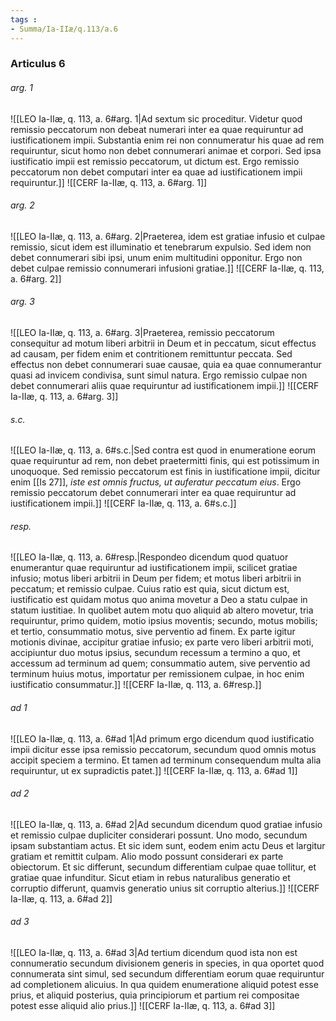 ```yaml
---
tags : 
- Summa/Ia-IIæ/q.113/a.6
---
```


### Articulus 6

###### arg. 1
![[LEO Ia-IIæ, q. 113, a. 6#arg. 1|Ad sextum sic proceditur. Videtur quod remissio peccatorum non debeat numerari inter ea quae requiruntur ad iustificationem impii. Substantia enim rei non connumeratur his quae ad rem requiruntur, sicut homo non debet connumerari animae et corpori. Sed ipsa iustificatio impii est remissio peccatorum, ut dictum est. Ergo remissio peccatorum non debet computari inter ea quae ad iustificationem impii requiruntur.]]
![[CERF Ia-IIæ, q. 113, a. 6#arg. 1]]

###### arg. 2
![[LEO Ia-IIæ, q. 113, a. 6#arg. 2|Praeterea, idem est gratiae infusio et culpae remissio, sicut idem est illuminatio et tenebrarum expulsio. Sed idem non debet connumerari sibi ipsi, unum enim multitudini opponitur. Ergo non debet culpae remissio connumerari infusioni gratiae.]]
![[CERF Ia-IIæ, q. 113, a. 6#arg. 2]]

###### arg. 3
![[LEO Ia-IIæ, q. 113, a. 6#arg. 3|Praeterea, remissio peccatorum consequitur ad motum liberi arbitrii in Deum et in peccatum, sicut effectus ad causam, per fidem enim et contritionem remittuntur peccata. Sed effectus non debet connumerari suae causae, quia ea quae connumerantur quasi ad invicem condivisa, sunt simul natura. Ergo remissio culpae non debet connumerari aliis quae requiruntur ad iustificationem impii.]]
![[CERF Ia-IIæ, q. 113, a. 6#arg. 3]]

###### s.c.
![[LEO Ia-IIæ, q. 113, a. 6#s.c.|Sed contra est quod in enumeratione eorum quae requiruntur ad rem, non debet praetermitti finis, qui est potissimum in unoquoque. Sed remissio peccatorum est finis in iustificatione impii, dicitur enim [[Is 27]], *iste est omnis fructus, ut auferatur peccatum eius*. Ergo remissio peccatorum debet connumerari inter ea quae requiruntur ad iustificationem impii.]]
![[CERF Ia-IIæ, q. 113, a. 6#s.c.]]

###### resp.
![[LEO Ia-IIæ, q. 113, a. 6#resp.|Respondeo dicendum quod quatuor enumerantur quae requiruntur ad iustificationem impii, scilicet gratiae infusio; motus liberi arbitrii in Deum per fidem; et motus liberi arbitrii in peccatum; et remissio culpae. Cuius ratio est quia, sicut dictum est, iustificatio est quidam motus quo anima movetur a Deo a statu culpae in statum iustitiae. In quolibet autem motu quo aliquid ab altero movetur, tria requiruntur, primo quidem, motio ipsius moventis; secundo, motus mobilis; et tertio, consummatio motus, sive perventio ad finem. Ex parte igitur motionis divinae, accipitur gratiae infusio; ex parte vero liberi arbitrii moti, accipiuntur duo motus ipsius, secundum recessum a termino a quo, et accessum ad terminum ad quem; consummatio autem, sive perventio ad terminum huius motus, importatur per remissionem culpae, in hoc enim iustificatio consummatur.]]
![[CERF Ia-IIæ, q. 113, a. 6#resp.]]

###### ad 1
![[LEO Ia-IIæ, q. 113, a. 6#ad 1|Ad primum ergo dicendum quod iustificatio impii dicitur esse ipsa remissio peccatorum, secundum quod omnis motus accipit speciem a termino. Et tamen ad terminum consequendum multa alia requiruntur, ut ex supradictis patet.]]
![[CERF Ia-IIæ, q. 113, a. 6#ad 1]]

###### ad 2
![[LEO Ia-IIæ, q. 113, a. 6#ad 2|Ad secundum dicendum quod gratiae infusio et remissio culpae dupliciter considerari possunt. Uno modo, secundum ipsam substantiam actus. Et sic idem sunt, eodem enim actu Deus et largitur gratiam et remittit culpam. Alio modo possunt considerari ex parte obiectorum. Et sic differunt, secundum differentiam culpae quae tollitur, et gratiae quae infunditur. Sicut etiam in rebus naturalibus generatio et corruptio differunt, quamvis generatio unius sit corruptio alterius.]]
![[CERF Ia-IIæ, q. 113, a. 6#ad 2]]

###### ad 3
![[LEO Ia-IIæ, q. 113, a. 6#ad 3|Ad tertium dicendum quod ista non est connumeratio secundum divisionem generis in species, in qua oportet quod connumerata sint simul, sed secundum differentiam eorum quae requiruntur ad completionem alicuius. In qua quidem enumeratione aliquid potest esse prius, et aliquid posterius, quia principiorum et partium rei compositae potest esse aliquid alio prius.]]
![[CERF Ia-IIæ, q. 113, a. 6#ad 3]]

